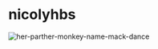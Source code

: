# nicolyhbs

![her-parther-monkey-name-mack-dance](https://github.com/nhbs35/nicolyhbs/assets/169901157/5465e3e2-40c0-48e6-9cf6-76b01396bdfa)
